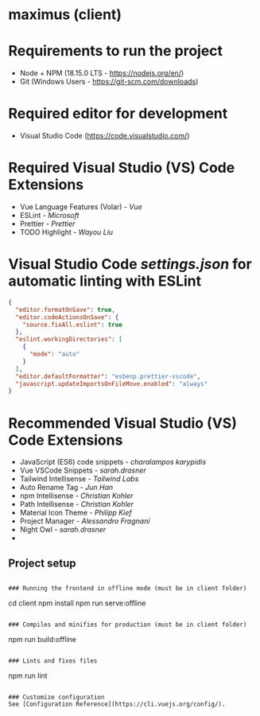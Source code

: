 # maximus (client)

# Requirements to run the project

- Node + NPM (18.15.0 LTS - https://nodejs.org/en/)
- Git (Windows Users - https://git-scm.com/downloads)

# Required editor for development

- Visual Studio Code (https://code.visualstudio.com/)

# Required Visual Studio (VS) Code Extensions

- Vue Language Features (Volar) - _Vue_
- ESLint - _Microsoft_
- Prettier - _Prettier_
- TODO Highlight - _Wayou Liu_

# Visual Studio Code _settings.json_ for automatic linting with ESLint

```json
{
  "editor.formatOnSave": true,
  "editor.codeActionsOnSave": {
    "source.fixAll.eslint": true
  },
  "eslint.workingDirectories": [
    {
      "mode": "auto"
    }
  ],
  "editor.defaultFormatter": "esbenp.prettier-vscode",
  "javascript.updateImportsOnFileMove.enabled": "always"
}
```

# Recommended Visual Studio (VS) Code Extensions

- JavaScript (ES6) code snippets - _charalampos karypidis_
- Vue VSCode Snippets - _sarah.drasner_
- Tailwind Intellisense - _Tailwind Labs_
- Auto Rename Tag - _Jun Han_
- npm Intellisense - _Christian Kohler_
- Path Intellisense - _Christian Kohler_
- Material Icon Theme - _Philipp Kief_
- Project Manager - _Alessandro Fragnani_
- Night Owl - _sarah.drasner_
-

## Project setup

```

### Running the frontend in offline mode (must be in client folder)
```

cd client
npm install
npm run serve:offline

```

### Compiles and minifies for production (must be in client folder)
```

npm run build:offline

```

### Lints and fixes files
```

npm run lint

```

### Customize configuration
See [Configuration Reference](https://cli.vuejs.org/config/).
```
